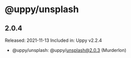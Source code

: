 # @uppy/unsplash

## 2.0.4

Released: 2021-11-13
Included in: Uppy v2.2.4

- @uppy/unsplash: @uppy/unsplash@2.0.3 (Murderlon)
